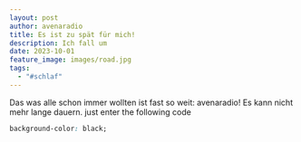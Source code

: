 ```yaml
---
layout: post
author: avenaradio
title: Es ist zu spät für mich!
description: Ich fall um
date: 2023-10-01
feature_image: images/road.jpg
tags:
  - "#schlaf"
---
```

Das was alle schon immer wollten ist fast so weit: avenaradio! Es kann nicht mehr lange dauern.
just enter the following code 
```css
background-color: black;
```
